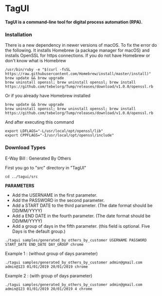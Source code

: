 # TagUI

**TagUI is a command-line tool for digital process automation (RPA).**

### Installation
There is a new dependency in newer versions of macOS. To fix the error do the following. It installs Homebrew (a package manager for macOS) and installs OpenSSL for https connections.
If you do not have Homebrew or don't know what is Homebrew
```
/usr/bin/ruby -e "$(curl -fsSL https://raw.githubusercontent.com/Homebrew/install/master/install)"
brew update && brew upgrade
brew uninstall openssl; brew uninstall openssl; brew install https://github.com/tebelorg/Tump/releases/download/v1.0.0/openssl.rb
```  
Or if you already have Homebrew installed
```
brew update && brew upgrade
brew uninstall openssl; brew uninstall openssl; brew install https://github.com/tebelorg/Tump/releases/download/v1.0.0/openssl.rb
```
And after executing this command
```
export LDFLAGS="-L/usr/local/opt/openssl/lib"
export CPPFLAGS="-I/usr/local/opt/openssl/include"
```
### Download Types

E-Way Bill : Generated By Others

First you go to "src" directory in "TagUI"
```
cd ../tagui/src
```

**PARAMETERS**
- Add the USERNAME in the first parameter.
- Add the PASSWORD in the second parameter.
- Add a START DATE to the third parameter. (The date format should be DD/MM/YYYY)
- Add a END DATE in the fourth parameter. (The date format should be DD/MM/YYYY)
- Add a group of days in the fifth parameter. (this field is optional. Five Days is the default group.)
```
./tagui samples/generated_by_others_by_customer USERNAME PASSWORD START_DATE END_DATE DAY_GROUP chrome
```
Example 1 : (without group of days parameter)
```
./tagui samples/generated_by_others_by_customer admin@gmail.com admin@123 01/01/2019 20/01/2019 chrome
```
Example 2 : (with group of days parameter)
```
./tagui samples/generated_by_others_by_customer admin@gmail.com admin@123 01/01/2019 20/01/2019 4 chrome
```
